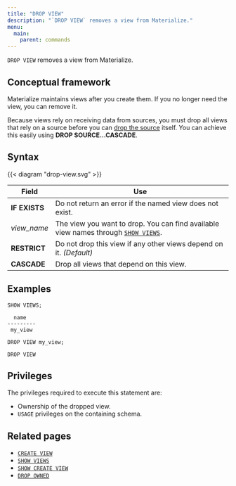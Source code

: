 ```yaml
---
title: "DROP VIEW"
description: "`DROP VIEW` removes a view from Materialize."
menu:
  main:
    parent: commands
---
```


`DROP VIEW` removes a view from Materialize.

## Conceptual framework

Materialize maintains views after you create them. If you no longer need the
view, you can remove it.

Because views rely on receiving data from sources, you must drop all views that
rely on a source before you can [drop the source](../drop-source) itself. You can achieve this easily using **DROP SOURCE...CASCADE**.

## Syntax

{{< diagram "drop-view.svg" >}}

Field | Use
------|-----
**IF EXISTS** | Do not return an error if the named view does not exist.
_view&lowbar;name_ | The view you want to drop. You can find available view names through [`SHOW VIEWS`](../show-views).
**RESTRICT** | Do not drop this view if any other views depend on it. _(Default)_
**CASCADE** | Drop all views that depend on this view.

## Examples

```mzsql
SHOW VIEWS;
```
```nofmt
  name
---------
 my_view
```
```mzsql
DROP VIEW my_view;
```
```nofmt
DROP VIEW
```

## Privileges

The privileges required to execute this statement are:

- Ownership of the dropped view.
- `USAGE` privileges on the containing schema.

## Related pages

- [`CREATE VIEW`](../create-view)
- [`SHOW VIEWS`](../show-views)
- [`SHOW CREATE VIEW`](../show-create-view)
- [`DROP OWNED`](../drop-owned)
